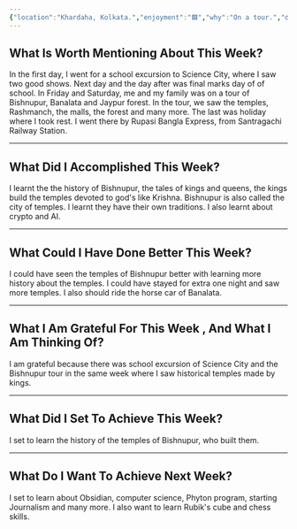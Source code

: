 ```yaml
---
{"location":"Khardaha, Kolkata.","enjoyment":"🟩","why":"On a tour.","date":"2025-02-19","dg-publish":true,"dg-home":null,"tags":["weeklyreviews"],"aliases":["The one where lot of tour happens in the same week."],"permalink":"/notes/07-journals-calender/weekly-notes/2025-w07/","dgPassFrontmatter":true,"updated":"2025-03-20T08:50:21.497+05:30"}
---
```



## What Is Worth Mentioning About This Week?

In the first day, I went for a school excursion to Science City, where I saw two good shows. Next day and the day after was final marks day of of school. In Friday and Saturday, me and my family was on a tour of Bishnupur, Banalata and Jaypur forest. In the tour, we saw the temples, Rashmanch, the malls, the forest and many more. The last was holiday where I took rest. I went there by Rupasi Bangla Express, from Santragachi Railway Station.

---

## What Did I Accomplished This Week?

I learnt the the history of Bishnupur, the tales of kings and queens, the kings build the temples devoted to god's like Krishna. Bishnupur is also called the city of temples. I learnt they have their own traditions. I also learnt about crypto and AI.

---

## What Could I Have Done Better This Week?

I could have seen the temples of Bishnupur better with learning more history about the temples. I could have stayed for extra one night and saw more temples. I also should ride the horse car of Banalata.

---

## What I Am Grateful For This Week , And What I Am Thinking Of?

I am grateful because there was school excursion of Science City and the Bishnupur tour in the same week where I saw historical temples made by kings.

---

## What Did I Set To Achieve This Week?

I set to learn the history of the temples of Bishnupur, who built them.

---

## What Do I Want To Achieve Next Week?

I set to learn about Obsidian, computer science, Phyton program, starting Journalism and many more. I also want to learn Rubik's cube and chess skills.